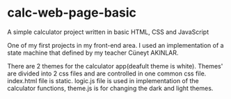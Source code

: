 # calc-web-page-basic
A simple calculator project written in basic HTML, CSS and JavaScript

One of my first projects in my front-end area. I used an implementation of a state machine that defined by my teacher Cüneyt AKINLAR.

There are 2 themes for the calculator app(deafult theme is white). Themes' are divided into 2 css files and are controlled in one common css file. 
index.html file is static. logic.js file is used in implementation of the calculator functions, theme.js is for changing the dark and light themes.
